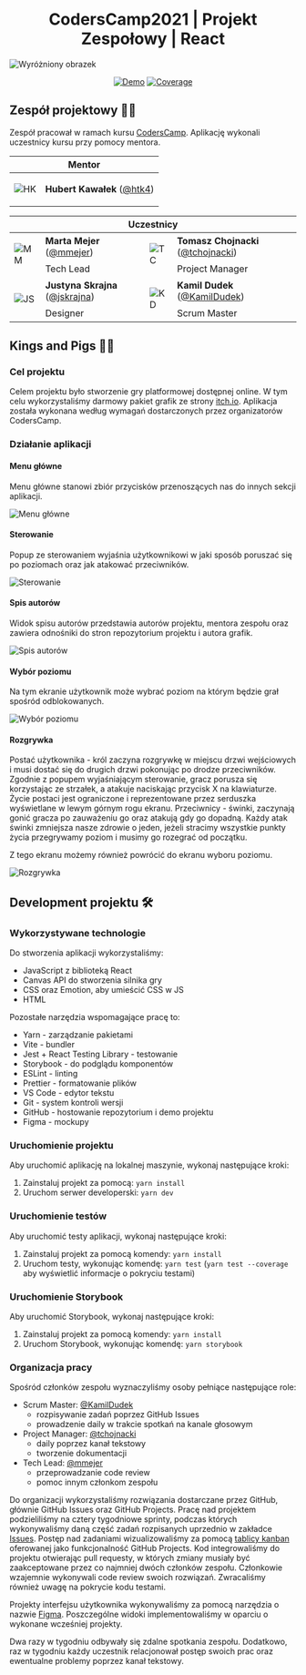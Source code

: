 <h1 align="center">CodersCamp2021 | Projekt Zespołowy | React</h1>

![Wyróżniony obrazek](docs/featured.png?raw=true)
<div align="center">

[![Demo](https://img.shields.io/badge/-demo-green?logo=github)](https://coderscamp2021-hk.github.io/CodersCamp2021.Project.React/)
[![Coverage](https://img.shields.io/codecov/c/github/CodersCamp2021-HK/CodersCamp2021.Project.React?logo=codecov)](https://app.codecov.io/gh/CodersCamp2021-HK/CodersCamp2021.Project.React)

</div>

## Zespół projektowy 👨‍💻
Zespół pracował w ramach kursu [CodersCamp](https://www.coderscamp.edu.pl/). Aplikację wykonali uczestnicy kursu przy pomocy mentora.

<table>
  <thead>
    <tr>
      <th colspan="2">Mentor</th>
    </tr>
  </thead>
  <tbody>
    <tr>
      <td>

![HK](src/public/img/hk_pixel.png?raw=true)
      </td>
      <td>**Hubert Kawałek** ([@htk4](https://github.com/htk4))</td>
    </tr>
  </tbody>
</table>

<table>
  <thead>
    <tr>
      <th colspan="4">Uczestnicy</th>
    </tr>
  </thead>
  <tbody>
    <tr>
      <td rowspan="2">
        
![MM](src/public/img/mm_pixel.png?raw=true)
      </td>
      <td>**Marta Mejer** ([@mmejer](https://github.com/mmejer))</td>
      <td rowspan="2">
        
![TC](src/public/img/tc_pixel.png?raw=true)
      </td>
      <td>**Tomasz Chojnacki** ([@tchojnacki](https://github.com/tchojnacki))</td>
    </tr>
    <tr>
      <td>Tech Lead</td>
      <td>Project Manager</td>
    </tr>
    <tr>
      <td rowspan="2">
        
![JS](src/public/img/js_pixel.png?raw=true)
      </td>
      <td>**Justyna Skrajna** ([@jskrajna](https://github.com/jskrajna))</td>
      <td rowspan="2">
        
![KD](src/public/img/kd_pixel.png?raw=true)
      </td>
      <td>**Kamil Dudek** ([@KamilDudek](https://github.com/mmejer))</td>
    </tr>
    <tr>
      <td>Designer</td>
      <td>Scrum Master</td>
    </tr>
  </tbody>
</table>

## Kings and Pigs 👑🐷
### Cel projektu
Celem projektu było stworzenie gry platformowej dostępnej online. W tym celu wykorzystaliśmy darmowy pakiet grafik ze strony [itch.io](https://pixelfrog-assets.itch.io/kings-and-pigs). Aplikacja została wykonana według wymagań dostarczonych przez organizatorów CodersCamp.

### Działanie aplikacji
#### Menu główne
Menu główne stanowi zbiór przycisków przenoszących nas do innych sekcji aplikacji.

![Menu główne](docs/menu.png?raw=true)

#### Sterowanie
Popup ze sterowaniem wyjaśnia użytkownikowi w jaki sposób poruszać się po poziomach oraz jak atakować przeciwników.

![Sterowanie](docs/controls.png?raw=true)

#### Spis autorów
Widok spisu autorów przedstawia autorów projektu, mentora zespołu oraz zawiera odnośniki do stron repozytorium projektu i autora grafik.

![Spis autorów](docs/credits.png?raw=true)

#### Wybór poziomu
Na tym ekranie użytkownik może wybrać poziom na którym będzie grał spośród odblokowanych.

![Wybór poziomu](docs/levels.png?raw=true)

#### Rozgrywka
Postać użytkownika - król zaczyna rozgrywkę w miejscu drzwi wejściowych i musi dostać się do drugich drzwi pokonując po drodze przeciwników. Zgodnie z popupem wyjaśniającym sterowanie, gracz porusza się korzystając ze strzałek, a atakuje naciskając przycisk X na klawiaturze. Życie postaci jest ograniczone i reprezentowane przez serduszka wyświetlane w lewym górnym rogu ekranu. Przeciwnicy - świnki, zaczynają gonić gracza po zauważeniu go oraz atakują gdy go dopadną. Każdy atak świnki zmniejsza nasze zdrowie o jeden, jeżeli stracimy wszystkie punkty życia przegrywamy poziom i musimy go rozegrać od początku.

Z tego ekranu możemy również powrócić do ekranu wyboru poziomu.

![Rozgrywka](docs/game.png?raw=true)

## Development projektu 🛠
### Wykorzystywane technologie
Do stworzenia aplikacji wykorzystaliśmy:
- JavaScript z biblioteką React
- Canvas API do stworzenia silnika gry
- CSS oraz Emotion, aby umieścić CSS w JS
- HTML

Pozostałe narzędzia wspomagające pracę to:
- Yarn - zarządzanie pakietami
- Vite - bundler
- Jest + React Testing Library - testowanie
- Storybook - do podglądu komponentów
- ESLint - linting
- Prettier - formatowanie plików
- VS Code - edytor tekstu
- Git - system kontroli wersji
- GitHub - hostowanie repozytorium i demo projektu
- Figma - mockupy

### Uruchomienie projektu
Aby uruchomić aplikację na lokalnej maszynie, wykonaj następujące kroki:
1. Zainstaluj projekt za pomocą: `yarn install`
2. Uruchom serwer developerski: `yarn dev`

### Uruchomienie testów
Aby uruchomić testy aplikacji, wykonaj następujące kroki:
1. Zainstaluj projekt za pomocą komendy: `yarn install`
1. Uruchom testy, wykonując komendę: `yarn test` (`yarn test --coverage` aby wyświetlić informacje o pokryciu testami)

### Uruchomienie Storybook
Aby uruchomić Storybook, wykonaj następujące kroki:
1. Zainstaluj projekt za pomocą komendy: `yarn install`
1. Uruchom Storybook, wykonując komendę: `yarn storybook`

### Organizacja pracy
Spośród członków zespołu wyznaczyliśmy osoby pełniące następujące role:
- Scrum Master: [@KamilDudek](https://github.com/KamilDudek)
  - rozpisywanie zadań poprzez GitHub Issues
  - prowadzenie daily w trakcie spotkań na kanale głosowym
- Project Manager: [@tchojnacki](https://github.com/tchojnacki)
  - daily poprzez kanał tekstowy
  - tworzenie dokumentacji
- Tech Lead: [@mmejer](https://github.com/mmejer)
  - przeprowadzanie code review
  - pomoc innym członkom zespołu

Do organizacji wykorzystaliśmy rozwiązania dostarczane przez GitHub, głównie GitHub Issues oraz GitHub Projects. Pracę nad projektem podzieliliśmy na cztery tygodniowe sprinty, podczas których wykonywaliśmy daną część zadań rozpisanych uprzednio w zakładce [Issues](https://github.com/CodersCamp2021-HK/CodersCamp2021.Project.React/issues). Postęp nad zadaniami wizualizowaliśmy za pomocą [tablicy kanban](https://github.com/CodersCamp2021-HK/CodersCamp2021.Project.React/projects/1) oferowanej jako funkcjonalność GitHub Projects. Kod integrowaliśmy do projektu otwierając pull requesty, w których zmiany musiały być zaakceptowane przez co najmniej dwóch członków zespołu. Członkowie wzajemnie wykonywali code review swoich rozwiązań. Zwracaliśmy również uwagę na pokrycie kodu testami.

Projekty interfejsu użytkownika wykonywaliśmy za pomocą narzędzia o nazwie [Figma](https://www.figma.com/). Poszczególne widoki implementowaliśmy w oparciu o wykonane wcześniej projekty.

Dwa razy w tygodniu odbywały się zdalne spotkania zespołu. Dodatkowo, raz w tygodniu każdy uczestnik relacjonował postęp swoich prac oraz ewentualne problemy poprzez kanał tekstowy.
